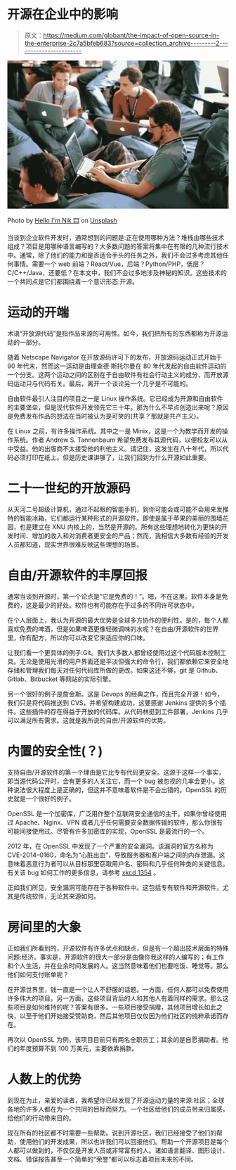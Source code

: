 # 开源在企业中的影响

> 原文：<https://medium.com/globant/the-impact-of-open-source-in-the-enterprise-2c7a5bfeb683?source=collection_archive---------2----------------------->

![](img/d33f1c5bd3337af26aa07b1263dc1f1a.png)

Photo by [Hello I'm Nik 🎞](https://unsplash.com/@helloimnik?utm_source=medium&utm_medium=referral) on [Unsplash](https://unsplash.com?utm_source=medium&utm_medium=referral)

当谈到企业软件开发时，通常想到的问题是:正在使用哪种方法？堆栈由哪些技术组成？项目是用哪种语言编写的？大多数问题的答案将集中在有限的几种流行技术中。通常，除了他们的能力和是否适合手头的任务之外，我们不会过多考虑其他任何事情。需要一个 web 前端？React/Vue，后端？Python/PHP，低层？C/C++/Java，还要低？在本文中，我们不会过多地涉及神秘的知识。这些技术的一个共同点是它们都围绕着一个意识形态:开源。

# 运动的开端

术语“开放源代码”是指作品来源的可用性。如今，我们把所有的东西都称为开源运动的一部分。

随着 Netscape Navigator 在开放源码许可下的发布，开放源码运动正式开始于 90 年代末，然而这一运动是由理查德·斯托尔曼在 80 年代发起的自由软件运动的一个分支。这两个运动之间的区别在于自由软件有社会行动主义的成分，而开放源码运动只与代码有关。最后，离开一个谈论另一个几乎是不可能的。

自由软件最引人注目的项目之一是 Linux 操作系统。它已经成为开源和自由软件的主要堡垒，但是现代软件开发领先它三十年。那为什么不早点创造出来呢？原因是免费发布作品的想法在当时被认为是可笑的(共享？那就是共产主义)。

在 Linux 之前，有许多操作系统。其中之一是 Minix，这是一个为教学而开发的操作系统。作者 Andrew S. Tannenbaum 希望免费发布其源代码，以便校友可以从中受益。他的出版商不太接受他的利他主义。请记住，这发生在八十年代，所以代码必须打印在纸上。但是历史课讲够了，让我们回到为什么开源如此重要。

# 二十一世纪的开放源码

从天河二号超级计算机，通过不起眼的智能手机，到你可能会或可能不会用来发推特的智能冰箱，它们都运行某种形式的开源软件。即使是属于苹果的美丽的围墙花园，也是建立在 XNU 内核上的，当然是开源的。所有这些理想地转化为更快的开发时间、增加的收入和对消费者更安全的产品；然而，我相信大多数有经验的开发人员都知道，现实世界很难反映这些理想的场景。

# 自由/开源软件的丰厚回报

通常当谈到开源时，第一个论点是“它是免费的！”。嗯，不在这里。软件本身是免费的，这是最少的好处。软件也有可能存在于过多的不同许可状态中。

在个人层面上，我认为开源的最大优势是全球多方协作的便利性。是的，每个人都喜欢免费的啤酒，但是如果啤酒更像轻微调味的水呢？在自由/开源软件的世界里，你有配方，所以你可以改变它来适应你的口味。

让我们看一个更具体的例子:Git。我们大多数人都曾经使用过这个代码版本控制工具。无论是使用光滑的用户界面还是平淡但强大的命令行，我们都依赖它来安全地存储和管理我们每天对任何代码库所做的更改。如果这还不够，git 是 Github、Gitlab、Bitbucket 等网站的实际引擎。

另一个很好的例子是詹金斯。这是 Devops 的经典之作，而且完全开源！如今，我们只是将代码推送到 CVS，并希望构建成功，这要感谢 Jenkins 提供的多个插件。这些插件的存在得益于开放的代码库。从代码林挺到工件部署，Jenkins 几乎可以满足所有需求。这就是我所说的自由/开源软件的优势。

# 内置的安全性(？)

支持自由/开源软件的第一个理由是它比专有代码更安全。这源于这样一个事实，即当源代码公开时，会有更多的人关注它，而一个 bug 被忽视的几率会更小。这种说法很大程度上是正确的，但这并不意味着软件是不会出错的。OpenSSL 的历史就是一个很好的例子。

OpenSSL 是一个加密库，广泛用作整个互联网安全通信的主干。如果你曾经使用过 Apache、Nginx、VPN 或者几乎任何需要安全数据传输的软件，那么你很有可能间接使用过。尽管有许多加密库的实现，OpenSSL 是最流行的一个。

2012 年，在 OpenSSL 中发现了一个严重的安全漏洞。该漏洞的官方名称为 CVE-2014–0160，命名为“心脏出血”，导致服务器和客户端之间的内存泄漏。这意味着恶意行为者可以从目标那里窃取用户名、密码和几乎任何种类的关键信息。有关该 bug 如何工作的更多信息，请参考 [xkcd 1354](https://xkcd.com/1354/) 。

正如我们所见，安全漏洞可能存在于各种软件中。这包括专有软件和开源软件，尤其是传统软件，无论其来源如何。

# 房间里的大象

正如我们所看到的，开源软件有许多优点和缺点，但是有一个超出技术层面的特殊问题:经济。事实是，开源软件的很大一部分是由像你我这样的人编写的；有工作和个人生活，并在业余时间发展的人。这当然意味着他们也要吃饭、睡觉等。那么他们如何支付账单呢？

在开源世界里，钱一直是一个让人不舒服的话题。一方面，任何人都可以免费使用许多伟大的项目，另一方面，这些项目背后的人和其他人有着同样的需求。那么这些项目是如何维持的呢？答案有很多。一些项目接受捐赠，其他项目增长如此之快，以至于他们开始接受赞助商，然后其他项目仅仅因为他们社区的纯粹承诺而存在。

再次以 OpenSSL 为例，该项目目前只有两名全职员工；其余的是自愿捐助者。他们的年度预算不到 100 万美元，主要依靠捐款。

# 人数上的优势

到现在为止，亲爱的读者，我希望你已经发现了开源运动力量的来源:社区；全球各地的许多人都在为一个共同的目标而努力。一个社区给他们的成员带来归属感，给他们的行动带来目的。

现在所有的社区都不时需要一些帮助。说到开源社区，我们已经接受了他们的帮助，使用他们的开发成果，所以也许我们可以回报他们。帮助一个开源项目是每个人都可以做到的，不仅仅是开发人员或非常富有的人。诸如语言翻译、图形设计、文档、错误报告甚至一个简单的“荣誉”都可以标志着项目未来的不同。